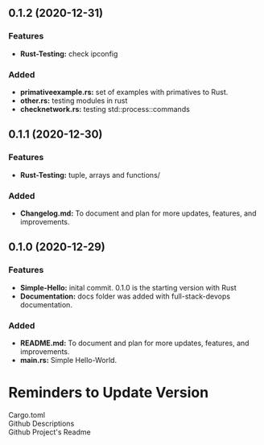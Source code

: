 
<a name="0.1.2"></a>

## 0.1.2 (2020-12-31)
### Features
* **Rust-Testing:** check ipconfig 

### Added
* **primativeexample.rs:** set of examples with primatives to Rust. 
* **other.rs:** testing modules in rust
* **checknetwork.rs:** testing std::process::commands

<a name="0.1.1"></a>

## 0.1.1 (2020-12-30)
### Features
* **Rust-Testing:** tuple, arrays and functions/ 

### Added
* **Changelog.md:** To document and plan for more updates, features, and improvements.



<a name="0.1.0"></a>

## 0.1.0 (2020-12-29) 

### Features
* **Simple-Hello:** inital commit. 0.1.0 is the starting version with Rust
* **Documentation:** docs folder was added with full-stack-devops documentation.

### Added
* **README.md:** To document and plan for more updates, features, and improvements.
* **main.rs:** Simple Hello-World.

# Reminders to Update Version
Cargo.toml  
Github Descriptions  
Github Project's Readme  

 









